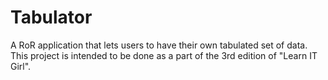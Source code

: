 # Tabulator
A RoR application that lets users to have their own tabulated set of data. This project is intended to be done as a part of the 3rd edition of "Learn IT Girl".
